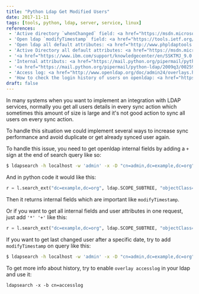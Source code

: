 ```yaml
---
title: "Python Ldap Get Modified Users"
date: 2017-11-11
tags: [tools, python, ldap, server, service, linux]
references:
 - 'Active directory `whenChanged` field: <a href="https://msdn.microsoft.com/en-us/library/ms680921(v=vs.85).aspx" target="_blank">Microsoft MSDN doc</a>'
 - 'Open ldap `modifyTimestamp` field: <a href="https://tools.ietf.org/html/rfc4512" target="_blank">RFC4512</a>'
 - 'Open ldap all default attributes: <a href="http://www.phpldaptools.com/reference/Default-Schema-Attributes/" target="_blank">LDAP default schema attributes</a>'
 - 'Active Directory all default attributes: <a href="https://msdn.microsoft.com/en-us/library/ms675090(v=vs.85).aspx" target="_blank">Active Directory default schema attributes</a>'
 - '<a href="https://www.ibm.com/support/knowledgecenter/en/SSKTMJ_9.0.1/admin/conf_usingldapsearchtoreturnoperationalattributes_t.html" target="_blank">ldapsearch to return operational attributes</a>'
 - 'Internal attributs: <a href="https://mail.python.org/pipermail/python-ldap/2009q3/002593.html" target="_blank">Internal attributes (Python org mail)</a>'
 - '<a href="https://mail.python.org/pipermail/python-ldap/2009q3/002594.html" target="_blank">Internal attributes (conversation node on Python org mail)</a>'
 - 'Access log: <a href="http://www.openldap.org/doc/admin24/overlays.html#Access%20Logging" target="_blank">OpenLDAP access logging</a>'
 - 'How to check the login history of users on openldap: <a href="https://www.openldap.org/lists/openldap-technical/201505/msg00117.html" target="_blank">OpenLDAP login history of users</a>'
draft: false
---
```

In many systems when you want to implement an integration with LDAP services, normally you get all users details in every sync action which sometimes this amount of size is large and it's not good action to sync all users on every sync action.
<!--more-->

To handle this situation we could implement several ways to increase sync performance and avoid duplicate or get already synced user again.

To handle this issue, you need to get openldap internal fields by adding a `+` sign at the end of search query like so:

```bash
$ ldapsearch -h localhost -w 'admin' -x -D "cn=admin,dc=example,dc=org" -b "DC=example,DC=org" +
```

And in python code it would like this:

```python
r = l.search_ext("dc=example,dc=org", ldap.SCOPE_SUBTREE, "objectClass=*", ["+",], 0)
```

Then it returns internal fields which are important like `modifyTimestamp`.

Or if you want to get all internal fields and user attributes in one request, just add `'*' '+'` like this:

```python
r = l.search_ext("dc=example,dc=org", ldap.SCOPE_SUBTREE, "objectClass=*", ["*", "+"], 0)
```

If you want to get last changed user after a specific date, try to add `modifyTimestamp` on query like this:
```bash
$ ldapsearch -h localhost -w 'admin' -x -D "cn=admin,dc=example,dc=org" -b "DC=example,DC=org" "modifyTimestamp>=20171012152507Z
```

To get more info about history, try to enable `overlay accesslog` in your ldap and use it:

```shell
ldapsearch -x -b cn=accesslog
```

